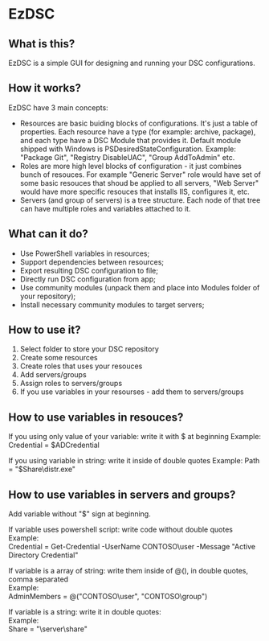 # EzDSC
## What is this?
EzDSC is a simple GUI for designing and running your DSC configurations.

## How it works?
EzDSC have 3 main concepts:
* Resources are basic buiding blocks of configurations. It's just a table of properties.
Each resource have a type (for example: archive, package), and each type have a DSC Module that provides it.
Default module shipped with Windows is PSDesiredStateConfiguration.
Example: "Package Git", "Registry DisableUAC", "Group AddToAdmin" etc.
* Roles are more high level blocks of configuration - it just combines bunch of resouces.
For example "Generic Server" role would have set of some basic resouces that shoud be applied to all servers, "Web Server" would have more specific resouces that installs IIS, configures it, etc.
* Servers (and group of servers) is a tree structure. Each node of that tree can have multiple roles and variables attached to it.

## What can it do?
* Use PowerShell variables in resources;
* Support dependencies between resources;
* Export resulting DSC configuration to file;
* Directly run DSC configuration from app;
* Use community modules (unpack them and place into Modules folder of your repository);
* Install necessary community modules to target servers;

## How to use it?
1. Select folder to store your DSC repository
2. Create some resources
3. Create roles that uses your resouces
4. Add servers/groups
5. Assign roles to servers/groups
6. If you use variables in your resourses - add them to servers/groups

## How to use variables in resouces?
If you using only value of your variable: write it with $ at beginning
Example:
Credential = $ADCredential

If you using variable in string: write it inside of double quotes
Example:
Path = "$Share\distr.exe"

## How to use variables in servers and groups?
Add variable without "$" sign at beginning.

If variable uses powershell script: write code without double quotes  
Example:  
Credential = Get-Credential -UserName CONTOSO\user -Message "Active Directory Credential"

If variable is a array of string: write them inside of @(), in double quotes, comma separated  
Example:  
AdminMembers = @("CONTOSO\user", "CONTOSO\group")

If variable is a string: write it in double quotes:  
Example:  
Share = "\\server\share"

